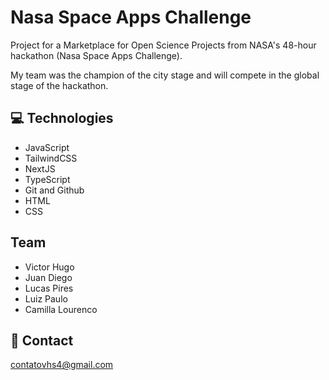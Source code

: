 # Nasa Space Apps Challenge

Project for a Marketplace for Open Science Projects from NASA's 48-hour hackathon (Nasa Space Apps Challenge).

My team was the champion of the city stage and will compete in the global stage of the hackathon.

## 💻 Technologies

- JavaScript
- TailwindCSS
- NextJS
- TypeScript
- Git and Github
- HTML
- CSS

## Team

- Victor Hugo
- Juan Diego
- Lucas Pires
- Luiz Paulo
- Camilla Lourenco

## 📩 Contact

[contatovhs4@gmail.com](mailto:contatovhs4@gmail.com)
